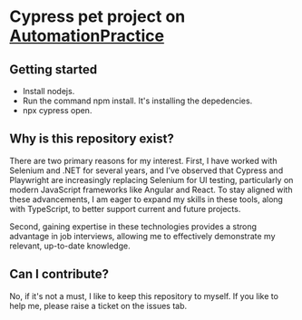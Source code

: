 # Cypress pet project on [AutomationPractice](https://automationpractice.pl/)

## Getting started
- Install nodejs.
- Run the command npm install. It's installing the depedencies.
- npx cypress open.

## Why is this repository exist?
There are two primary reasons for my interest. First, I have worked with Selenium and .NET for several years, and I’ve observed that Cypress and Playwright are increasingly replacing Selenium for UI testing, particularly on modern JavaScript frameworks like Angular and React. To stay aligned with these advancements, I am eager to expand my skills in these tools, along with TypeScript, to better support current and future projects.

Second, gaining expertise in these technologies provides a strong advantage in job interviews, allowing me to effectively demonstrate my relevant, up-to-date knowledge.

## Can I contribute?
No, if it's not a must, I like to keep this repository to myself. If you like to help me, please raise a ticket on the issues tab.
